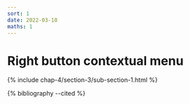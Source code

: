 ```yaml
---
sort: 1
date: 2022-03-10
maths: 1
---
```


# Right button contextual menu

{% include chap-4/section-3/sub-section-1.html %}

{% bibliography --cited %}

